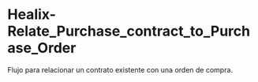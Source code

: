 # Healix-Relate_Purchase_contract_to_Purchase_Order
 Flujo para relacionar un contrato existente con una orden de compra.
